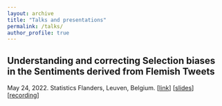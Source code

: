 ```yaml
---
layout: archive
title: "Talks and presentations"
permalink: /talks/
author_profile: true
---
```


## Understanding and correcting Selection biases in the Sentiments derived from Flemish Tweets
May 24, 2022. Statistics Flanders, Leuven, Belgium. [[link](https://www.vlaanderen.be/statistiek-vlaanderen/sv-seminarie-data-science-voor-openbare-statistieken-onderzoeksresultaten-academische-samenwerking)\]
\[[slides](https://github.com/jtonglet/Twitter-Selection-Bias/blob/main/presentation_slides.pdf)\]
\[[recording](https://www.youtube.com/watch?v=N2mpdJVdt0s)\]
